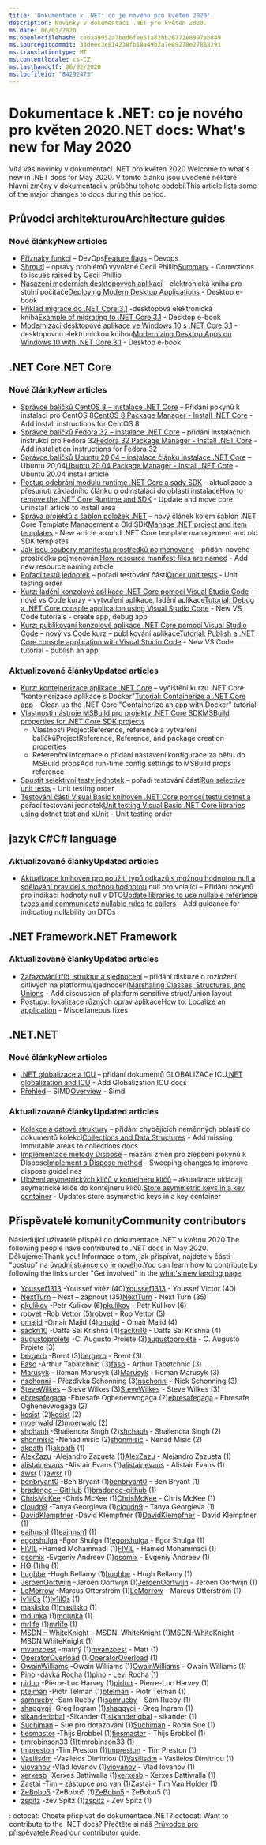 ```yaml
---
title: 'Dokumentace k .NET: co je nového pro květen 2020'
description: Novinky v dokumentaci .NET pro květen 2020.
ms.date: 06/01/2020
ms.openlocfilehash: cebaa9952a7bed6fee51a82bb26772e8997ab849
ms.sourcegitcommit: 33deec3e814238fb18a49b2a7e89278e27888291
ms.translationtype: MT
ms.contentlocale: cs-CZ
ms.lasthandoff: 06/02/2020
ms.locfileid: "84292475"
---
```

# <a name="net-docs-whats-new-for-may-2020"></a><span data-ttu-id="1017c-103">Dokumentace k .NET: co je nového pro květen 2020</span><span class="sxs-lookup"><span data-stu-id="1017c-103">.NET docs: What's new for May 2020</span></span>

<span data-ttu-id="1017c-104">Vítá vás novinky v dokumentaci .NET pro květen 2020.</span><span class="sxs-lookup"><span data-stu-id="1017c-104">Welcome to what's new in .NET docs for May 2020.</span></span> <span data-ttu-id="1017c-105">V tomto článku jsou uvedené některé hlavní změny v dokumentaci v průběhu tohoto období.</span><span class="sxs-lookup"><span data-stu-id="1017c-105">This article lists some of the major changes to docs during this period.</span></span>

## <a name="architecture-guides"></a><span data-ttu-id="1017c-106">Průvodci architekturou</span><span class="sxs-lookup"><span data-stu-id="1017c-106">Architecture guides</span></span>

### <a name="new-articles"></a><span data-ttu-id="1017c-107">Nové články</span><span class="sxs-lookup"><span data-stu-id="1017c-107">New articles</span></span>

- <span data-ttu-id="1017c-108">[Příznaky funkcí](../architecture/cloud-native/feature-flags.md) – DevOps</span><span class="sxs-lookup"><span data-stu-id="1017c-108">[Feature flags](../architecture/cloud-native/feature-flags.md) - Devops</span></span>
- <span data-ttu-id="1017c-109">[Shrnutí](../architecture/cloud-native/summary.md) – opravy problémů vyvolané Cecil Phillip</span><span class="sxs-lookup"><span data-stu-id="1017c-109">[Summary](../architecture/cloud-native/summary.md) - Corrections to issues raised by Cecil Phillip</span></span>
- <span data-ttu-id="1017c-110">[Nasazení moderních desktopových aplikací](../architecture/modernize-desktop/deploy-modern-applications.md) – elektronická kniha pro stolní počítače</span><span class="sxs-lookup"><span data-stu-id="1017c-110">[Deploying Modern Desktop Applications](../architecture/modernize-desktop/deploy-modern-applications.md) - Desktop e-book</span></span>
- <span data-ttu-id="1017c-111">[Příklad migrace do .NET Core 3,1](../architecture/modernize-desktop/example-migration-core.md) -desktopová elektronická kniha</span><span class="sxs-lookup"><span data-stu-id="1017c-111">[Example of migrating to .NET Core 3.1](../architecture/modernize-desktop/example-migration-core.md) - Desktop e-book</span></span>
- <span data-ttu-id="1017c-112">[Modernizaci desktopové aplikace ve Windows 10 s .NET Core 3,1](../architecture/modernize-desktop/index.md) -desktopovou elektronickou knihou</span><span class="sxs-lookup"><span data-stu-id="1017c-112">[Modernizing Desktop Apps on Windows 10 with .NET Core 3.1](../architecture/modernize-desktop/index.md) - Desktop e-book</span></span>

## <a name="net-core"></a><span data-ttu-id="1017c-113">.NET Core</span><span class="sxs-lookup"><span data-stu-id="1017c-113">.NET Core</span></span>

### <a name="new-articles"></a><span data-ttu-id="1017c-114">Nové články</span><span class="sxs-lookup"><span data-stu-id="1017c-114">New articles</span></span>

- <span data-ttu-id="1017c-115">[Správce balíčků CentOS 8 – instalace .NET Core](../core/install/linux-package-manager-centos8.md) – Přidání pokynů k instalaci pro CentOS 8</span><span class="sxs-lookup"><span data-stu-id="1017c-115">[CentOS 8 Package Manager - Install .NET Core](../core/install/linux-package-manager-centos8.md) - Add install instructions for CentOS 8</span></span>
- <span data-ttu-id="1017c-116">[Správce balíčků Fedora 32 – instalace .NET Core](../core/install/linux-package-manager-fedora32.md) – přidání instalačních instrukcí pro Fedora 32</span><span class="sxs-lookup"><span data-stu-id="1017c-116">[Fedora 32 Package Manager - Install .NET Core](../core/install/linux-package-manager-fedora32.md) - Add installation instructions for Fedora 32</span></span>
- <span data-ttu-id="1017c-117">[Správce balíčků Ubuntu 20,04 – instalace článku instalace .NET Core](../core/install/linux-package-manager-ubuntu-2004.md) – Ubuntu 20,04</span><span class="sxs-lookup"><span data-stu-id="1017c-117">[Ubuntu 20.04 Package Manager - Install .NET Core](../core/install/linux-package-manager-ubuntu-2004.md) - Ubuntu 20.04 install article</span></span>
- <span data-ttu-id="1017c-118">[Postup odebrání modulu runtime .NET Core a sady SDK](../core/install/remove-runtime-sdk-versions.md) – aktualizace a přesunutí základního článku o odinstalaci do oblasti instalace</span><span class="sxs-lookup"><span data-stu-id="1017c-118">[How to remove the .NET Core Runtime and SDK](../core/install/remove-runtime-sdk-versions.md) - Update and move core uninstall article to install area</span></span>
- <span data-ttu-id="1017c-119">[Správa projektů a šablon položek .NET](../core/install/templates.md) – nový článek kolem šablon .NET Core Template Management a Old SDK</span><span class="sxs-lookup"><span data-stu-id="1017c-119">[Manage .NET project and item templates](../core/install/templates.md) - New article around .NET Core template management and old SDK templates</span></span>
- <span data-ttu-id="1017c-120">[Jak jsou soubory manifestu prostředků pojmenované](../core/resources/manifest-file-names.md) – přidání nového prostředku pojmenování</span><span class="sxs-lookup"><span data-stu-id="1017c-120">[How resource manifest files are named](../core/resources/manifest-file-names.md) - Add new resource naming article</span></span>
- <span data-ttu-id="1017c-121">[Pořadí testů jednotek](../core/testing/order-unit-tests.md) – pořadí testování částí</span><span class="sxs-lookup"><span data-stu-id="1017c-121">[Order unit tests](../core/testing/order-unit-tests.md) - Unit testing order</span></span>
- <span data-ttu-id="1017c-122">[Kurz: ladění konzolové aplikace .NET Core pomocí Visual Studio Code](../core/tutorials/debugging-with-visual-studio-code.md) – nové vs Code kurzy – vytvoření aplikace, ladění aplikace</span><span class="sxs-lookup"><span data-stu-id="1017c-122">[Tutorial: Debug a .NET Core console application using Visual Studio Code](../core/tutorials/debugging-with-visual-studio-code.md) - New VS Code tutorials - create app, debug app</span></span>
- <span data-ttu-id="1017c-123">[Kurz: publikování konzolové aplikace .NET Core pomocí Visual Studio Code](../core/tutorials/publishing-with-visual-studio-code.md) – nový vs Code kurz – publikování aplikace</span><span class="sxs-lookup"><span data-stu-id="1017c-123">[Tutorial: Publish a .NET Core console application with Visual Studio Code](../core/tutorials/publishing-with-visual-studio-code.md) - New VS Code tutorial - publish an app</span></span>

### <a name="updated-articles"></a><span data-ttu-id="1017c-124">Aktualizované články</span><span class="sxs-lookup"><span data-stu-id="1017c-124">Updated articles</span></span>

- <span data-ttu-id="1017c-125">[Kurz: kontejnerizace aplikace .NET Core](../core/docker/build-container.md) – vyčištění kurzu .NET Core "kontejnerizace aplikace s Docker"</span><span class="sxs-lookup"><span data-stu-id="1017c-125">[Tutorial: Containerize a .NET Core app](../core/docker/build-container.md) - Clean up the .NET Core "Containerize an app with Docker" tutorial</span></span>
- [<span data-ttu-id="1017c-126">Vlastnosti nástroje MSBuild pro projekty .NET Core SDK</span><span class="sxs-lookup"><span data-stu-id="1017c-126">MSBuild properties for .NET Core SDK projects</span></span>](../core/project-sdk/msbuild-props.md)
  - <span data-ttu-id="1017c-127">Vlastnosti ProjectReference, reference a vytváření balíčků</span><span class="sxs-lookup"><span data-stu-id="1017c-127">ProjectReference, Reference, and package creation properties</span></span>
  - <span data-ttu-id="1017c-128">Referenční informace o přidání nastavení konfigurace za běhu do MSBuild props</span><span class="sxs-lookup"><span data-stu-id="1017c-128">Add run-time config settings to MSBuild props reference</span></span>
- <span data-ttu-id="1017c-129">[Spustit selektivní testy jednotek](../core/testing/selective-unit-tests.md) – pořadí testování částí</span><span class="sxs-lookup"><span data-stu-id="1017c-129">[Run selective unit tests](../core/testing/selective-unit-tests.md) - Unit testing order</span></span>
- <span data-ttu-id="1017c-130">[Testování částí Visual Basic knihoven .NET Core pomocí testu dotnet a](../core/testing/unit-testing-visual-basic-with-dotnet-test.md) pořadí testování jednotek</span><span class="sxs-lookup"><span data-stu-id="1017c-130">[Unit testing Visual Basic .NET Core libraries using dotnet test and xUnit](../core/testing/unit-testing-visual-basic-with-dotnet-test.md) - Unit testing order</span></span>

## <a name="c-language"></a><span data-ttu-id="1017c-131">jazyk C#</span><span class="sxs-lookup"><span data-stu-id="1017c-131">C# language</span></span>

### <a name="updated-articles"></a><span data-ttu-id="1017c-132">Aktualizované články</span><span class="sxs-lookup"><span data-stu-id="1017c-132">Updated articles</span></span>

- <span data-ttu-id="1017c-133">[Aktualizace knihoven pro použití typů odkazů s možnou hodnotou null a sdělování pravidel s možnou hodnotou](../csharp/nullable-migration-strategies.md) null pro volající – Přidání pokynů pro indikaci hodnoty null v DTO</span><span class="sxs-lookup"><span data-stu-id="1017c-133">[Update libraries to use nullable reference types and communicate nullable rules to callers](../csharp/nullable-migration-strategies.md) - Add guidance for indicating nullability on DTOs</span></span>

## <a name="net-framework"></a><span data-ttu-id="1017c-134">.NET Framework</span><span class="sxs-lookup"><span data-stu-id="1017c-134">.NET Framework</span></span>

### <a name="updated-articles"></a><span data-ttu-id="1017c-135">Aktualizované články</span><span class="sxs-lookup"><span data-stu-id="1017c-135">Updated articles</span></span>

- <span data-ttu-id="1017c-136">[Zařazování tříd, struktur a sjednocení](../framework/interop/marshaling-classes-structures-and-unions.md) – přidání diskuze o rozložení citlivých na platformu/sjednocení</span><span class="sxs-lookup"><span data-stu-id="1017c-136">[Marshaling Classes, Structures, and Unions](../framework/interop/marshaling-classes-structures-and-unions.md) - Add discussion of platform sensitive struct/union layout</span></span>
- <span data-ttu-id="1017c-137">[Postupy: lokalizace](../framework/wpf/advanced/how-to-localize-an-application.md) různých oprav aplikace</span><span class="sxs-lookup"><span data-stu-id="1017c-137">[How to: Localize an application](../framework/wpf/advanced/how-to-localize-an-application.md) - Miscellaneous fixes</span></span>

## <a name="net"></a><span data-ttu-id="1017c-138">.NET</span><span class="sxs-lookup"><span data-stu-id="1017c-138">.NET</span></span>

### <a name="new-articles"></a><span data-ttu-id="1017c-139">Nové články</span><span class="sxs-lookup"><span data-stu-id="1017c-139">New articles</span></span>

- <span data-ttu-id="1017c-140">[.NET globalizace a ICU](../standard/globalization-localization/globalization-icu.md) – přidání dokumentů GLOBALIZACe ICU</span><span class="sxs-lookup"><span data-stu-id="1017c-140">[.NET globalization and ICU](../standard/globalization-localization/globalization-icu.md) - Add Globalization ICU docs</span></span>
- <span data-ttu-id="1017c-141">[Přehled](../standard/simd.md) – SIMD</span><span class="sxs-lookup"><span data-stu-id="1017c-141">[Overview](../standard/simd.md) - Simd</span></span>

### <a name="updated-articles"></a><span data-ttu-id="1017c-142">Aktualizované články</span><span class="sxs-lookup"><span data-stu-id="1017c-142">Updated articles</span></span>

- <span data-ttu-id="1017c-143">[Kolekce a datové struktury](../standard/collections/index.md) – přidání chybějících neměnných oblastí do dokumentů kolekcí</span><span class="sxs-lookup"><span data-stu-id="1017c-143">[Collections and Data Structures](../standard/collections/index.md) - Add missing immutable areas to collections docs</span></span>
- <span data-ttu-id="1017c-144">[Implementace metody Dispose](../standard/garbage-collection/implementing-dispose.md) – mazání změn pro zlepšení pokynů k Dispose</span><span class="sxs-lookup"><span data-stu-id="1017c-144">[Implement a Dispose method](../standard/garbage-collection/implementing-dispose.md) - Sweeping changes to improve dispose guidelines</span></span>
- <span data-ttu-id="1017c-145">[Uložení asymetrických klíčů v kontejneru klíčů](../standard/security/how-to-store-asymmetric-keys-in-a-key-container.md) – aktualizace ukládají asymetrické klíče do kontejneru klíčů.</span><span class="sxs-lookup"><span data-stu-id="1017c-145">[Store asymmetric keys in a key container](../standard/security/how-to-store-asymmetric-keys-in-a-key-container.md) - Updates store asymmetric keys in a key container</span></span>

## <a name="community-contributors"></a><span data-ttu-id="1017c-146">Přispěvatelé komunity</span><span class="sxs-lookup"><span data-stu-id="1017c-146">Community contributors</span></span>

<span data-ttu-id="1017c-147">Následující uživatelé přispěli do dokumentace .NET v květnu 2020.</span><span class="sxs-lookup"><span data-stu-id="1017c-147">The following people have contributed to .NET docs in May 2020.</span></span> <span data-ttu-id="1017c-148">Děkujeme!</span><span class="sxs-lookup"><span data-stu-id="1017c-148">Thank you!</span></span> <span data-ttu-id="1017c-149">Informace o tom, jak přispívat, najdete v části "postup" na [úvodní stránce co je nového](index.yml).</span><span class="sxs-lookup"><span data-stu-id="1017c-149">You can learn how to contribute by following the links under "Get involved" in the [what's new landing page](index.yml).</span></span>

- <span data-ttu-id="1017c-150">[Youssef1313](https://github.com/Youssef1313) -Youssef vítěz (40)</span><span class="sxs-lookup"><span data-stu-id="1017c-150">[Youssef1313](https://github.com/Youssef1313) - Youssef Victor (40)</span></span>
- <span data-ttu-id="1017c-151">[NextTurn](https://github.com/NextTurn) – Next – zapnout (35)</span><span class="sxs-lookup"><span data-stu-id="1017c-151">[NextTurn](https://github.com/NextTurn) - Next Turn (35)</span></span>
- <span data-ttu-id="1017c-152">[pkulikov](https://github.com/pkulikov) -Petr Kulikov (6)</span><span class="sxs-lookup"><span data-stu-id="1017c-152">[pkulikov](https://github.com/pkulikov) - Petr Kulikov (6)</span></span>
- <span data-ttu-id="1017c-153">[robvet](https://github.com/robvet) -Rob Vettor (5)</span><span class="sxs-lookup"><span data-stu-id="1017c-153">[robvet](https://github.com/robvet) - Rob Vettor (5)</span></span>
- <span data-ttu-id="1017c-154">[omajid](https://github.com/omajid) -Omair Majid (4)</span><span class="sxs-lookup"><span data-stu-id="1017c-154">[omajid](https://github.com/omajid) - Omair Majid (4)</span></span>
- <span data-ttu-id="1017c-155">[sackri10](https://github.com/sackri10) -Datta Sai Krishna (4)</span><span class="sxs-lookup"><span data-stu-id="1017c-155">[sackri10](https://github.com/sackri10) - Datta Sai Krishna (4)</span></span>
- <span data-ttu-id="1017c-156">[augustoproiete](https://github.com/augustoproiete) -C. Augusto Proiete (3)</span><span class="sxs-lookup"><span data-stu-id="1017c-156">[augustoproiete](https://github.com/augustoproiete) - C. Augusto Proiete (3)</span></span>
- <span data-ttu-id="1017c-157">[bergerb](https://github.com/bergerb) -Brent (3)</span><span class="sxs-lookup"><span data-stu-id="1017c-157">[bergerb](https://github.com/bergerb) - Brent (3)</span></span>
- <span data-ttu-id="1017c-158">[Faso](https://github.com/faso) -Arthur Tabatchnic (3)</span><span class="sxs-lookup"><span data-stu-id="1017c-158">[faso](https://github.com/faso) - Arthur Tabatchnic (3)</span></span>
- <span data-ttu-id="1017c-159">[Marusyk](https://github.com/Marusyk) – Roman Marusyk (3)</span><span class="sxs-lookup"><span data-stu-id="1017c-159">[Marusyk](https://github.com/Marusyk) - Roman Marusyk (3)</span></span>
- <span data-ttu-id="1017c-160">[nschonni](https://github.com/nschonni) – Přezdívka Schonning (3)</span><span class="sxs-lookup"><span data-stu-id="1017c-160">[nschonni](https://github.com/nschonni) - Nick Schonning (3)</span></span>
- <span data-ttu-id="1017c-161">[SteveWilkes](https://github.com/SteveWilkes) – Steve Wilkes (3)</span><span class="sxs-lookup"><span data-stu-id="1017c-161">[SteveWilkes](https://github.com/SteveWilkes) - Steve Wilkes (3)</span></span>
- <span data-ttu-id="1017c-162">[ebresafegaga](https://github.com/ebresafegaga) -Ebresafe Oghenevwogaga (2)</span><span class="sxs-lookup"><span data-stu-id="1017c-162">[ebresafegaga](https://github.com/ebresafegaga) - Ebresafe Oghenevwogaga (2)</span></span>
- <span data-ttu-id="1017c-163">[kosist](https://github.com/kosist) (2)</span><span class="sxs-lookup"><span data-stu-id="1017c-163">[kosist](https://github.com/kosist) (2)</span></span>
- <span data-ttu-id="1017c-164">[moerwald](https://github.com/moerwald) (2)</span><span class="sxs-lookup"><span data-stu-id="1017c-164">[moerwald](https://github.com/moerwald) (2)</span></span>
- <span data-ttu-id="1017c-165">[shchauh](https://github.com/shchauh) -Shailendra Singh (2)</span><span class="sxs-lookup"><span data-stu-id="1017c-165">[shchauh](https://github.com/shchauh) - Shailendra Singh (2)</span></span>
- <span data-ttu-id="1017c-166">[shonmisic](https://github.com/shonmisic) -Nenad misic (2)</span><span class="sxs-lookup"><span data-stu-id="1017c-166">[shonmisic](https://github.com/shonmisic) - Nenad Misic (2)</span></span>
- <span data-ttu-id="1017c-167">[akpath](https://github.com/akpath) (1)</span><span class="sxs-lookup"><span data-stu-id="1017c-167">[akpath](https://github.com/akpath) (1)</span></span>
- <span data-ttu-id="1017c-168">[AlexZazu](https://github.com/AlexZazu) -Alejandro Zazueta (1)</span><span class="sxs-lookup"><span data-stu-id="1017c-168">[AlexZazu](https://github.com/AlexZazu) - Alejandro Zazueta (1)</span></span>
- <span data-ttu-id="1017c-169">[alistairjevans](https://github.com/alistairjevans) -Alistair Evans (1)</span><span class="sxs-lookup"><span data-stu-id="1017c-169">[alistairjevans](https://github.com/alistairjevans) - Alistair Evans (1)</span></span>
- <span data-ttu-id="1017c-170">[awsr](https://github.com/awsr) (1)</span><span class="sxs-lookup"><span data-stu-id="1017c-170">[awsr](https://github.com/awsr) (1)</span></span>
- <span data-ttu-id="1017c-171">[benbryant0](https://github.com/benbryant0) -Ben Bryant (1)</span><span class="sxs-lookup"><span data-stu-id="1017c-171">[benbryant0](https://github.com/benbryant0) - Ben Bryant (1)</span></span>
- <span data-ttu-id="1017c-172">[bradengc – GitHub](https://github.com/bradengc-github) (1)</span><span class="sxs-lookup"><span data-stu-id="1017c-172">[bradengc-github](https://github.com/bradengc-github) (1)</span></span>
- <span data-ttu-id="1017c-173">[ChrisMcKee](https://github.com/ChrisMcKee) -Chris McKee (1)</span><span class="sxs-lookup"><span data-stu-id="1017c-173">[ChrisMcKee](https://github.com/ChrisMcKee) - Chris McKee (1)</span></span>
- <span data-ttu-id="1017c-174">[cloudn9](https://github.com/cloudn9) -Tanya Georgieva (1)</span><span class="sxs-lookup"><span data-stu-id="1017c-174">[cloudn9](https://github.com/cloudn9) - Tanya Georgieva (1)</span></span>
- <span data-ttu-id="1017c-175">[DavidKlempfner](https://github.com/DavidKlempfner) -David Klempfner (1)</span><span class="sxs-lookup"><span data-stu-id="1017c-175">[DavidKlempfner](https://github.com/DavidKlempfner) - David Klempfner (1)</span></span>
- <span data-ttu-id="1017c-176">[eajhnsn1](https://github.com/eajhnsn1) (1)</span><span class="sxs-lookup"><span data-stu-id="1017c-176">[eajhnsn1](https://github.com/eajhnsn1) (1)</span></span>
- <span data-ttu-id="1017c-177">[egorshulga](https://github.com/egorshulga) -Egor Shulga (1)</span><span class="sxs-lookup"><span data-stu-id="1017c-177">[egorshulga](https://github.com/egorshulga) - Egor Shulga (1)</span></span>
- <span data-ttu-id="1017c-178">[FIVIL](https://github.com/FIVIL) -Hamed Mohammadi (1)</span><span class="sxs-lookup"><span data-stu-id="1017c-178">[FIVIL](https://github.com/FIVIL) - Hamed Mohammadi (1)</span></span>
- <span data-ttu-id="1017c-179">[gsomix](https://github.com/gsomix) -Evgeniy Andreev (1)</span><span class="sxs-lookup"><span data-stu-id="1017c-179">[gsomix](https://github.com/gsomix) - Evgeniy Andreev (1)</span></span>
- <span data-ttu-id="1017c-180">[HG](https://github.com/hg) (1)</span><span class="sxs-lookup"><span data-stu-id="1017c-180">[hg](https://github.com/hg) (1)</span></span>
- <span data-ttu-id="1017c-181">[hughbe](https://github.com/hughbe) -Hugh Bellamy (1)</span><span class="sxs-lookup"><span data-stu-id="1017c-181">[hughbe](https://github.com/hughbe) - Hugh Bellamy (1)</span></span>
- <span data-ttu-id="1017c-182">[JeroenOortwijn](https://github.com/JeroenOortwijn) -Jeroen Oortwijn (1)</span><span class="sxs-lookup"><span data-stu-id="1017c-182">[JeroenOortwijn](https://github.com/JeroenOortwijn) - Jeroen Oortwijn (1)</span></span>
- <span data-ttu-id="1017c-183">[LeMorrow](https://github.com/LeMorrow) -Marcus Otterström (1)</span><span class="sxs-lookup"><span data-stu-id="1017c-183">[LeMorrow](https://github.com/LeMorrow) - Marcus Otterström (1)</span></span>
- <span data-ttu-id="1017c-184">[lv1il0s](https://github.com/lv1il0s) (1)</span><span class="sxs-lookup"><span data-stu-id="1017c-184">[lv1il0s](https://github.com/lv1il0s) (1)</span></span>
- <span data-ttu-id="1017c-185">[maslisko](https://github.com/maslisko) (1)</span><span class="sxs-lookup"><span data-stu-id="1017c-185">[maslisko](https://github.com/maslisko) (1)</span></span>
- <span data-ttu-id="1017c-186">[mdunka](https://github.com/mdunka) (1)</span><span class="sxs-lookup"><span data-stu-id="1017c-186">[mdunka](https://github.com/mdunka) (1)</span></span>
- <span data-ttu-id="1017c-187">[mrlife](https://github.com/mrlife) (1)</span><span class="sxs-lookup"><span data-stu-id="1017c-187">[mrlife](https://github.com/mrlife) (1)</span></span>
- <span data-ttu-id="1017c-188">[MSDN – WhiteKnight](https://github.com/MSDN-WhiteKnight) – MSDN. WhiteKnight (1)</span><span class="sxs-lookup"><span data-stu-id="1017c-188">[MSDN-WhiteKnight](https://github.com/MSDN-WhiteKnight) - MSDN.WhiteKnight (1)</span></span>
- <span data-ttu-id="1017c-189">[mvanzoest](https://github.com/mvanzoest) -matný (1)</span><span class="sxs-lookup"><span data-stu-id="1017c-189">[mvanzoest](https://github.com/mvanzoest) - Matt (1)</span></span>
- <span data-ttu-id="1017c-190">[OperatorOverload](https://github.com/OperatorOverload) (1)</span><span class="sxs-lookup"><span data-stu-id="1017c-190">[OperatorOverload](https://github.com/OperatorOverload) (1)</span></span>
- <span data-ttu-id="1017c-191">[OwainWilliams](https://github.com/OwainWilliams) -Owain Williams (1)</span><span class="sxs-lookup"><span data-stu-id="1017c-191">[OwainWilliams](https://github.com/OwainWilliams) - Owain Williams (1)</span></span>
- <span data-ttu-id="1017c-192">[Pino](https://github.com/pino) -dávka Rocha (1)</span><span class="sxs-lookup"><span data-stu-id="1017c-192">[pino](https://github.com/pino) - Levi Rocha (1)</span></span>
- <span data-ttu-id="1017c-193">[pirluq](https://github.com/pirluq) -Pierre-Luc Harvey (1)</span><span class="sxs-lookup"><span data-stu-id="1017c-193">[pirluq](https://github.com/pirluq) - Pierre-Luc Harvey (1)</span></span>
- <span data-ttu-id="1017c-194">[ptelman](https://github.com/ptelman) -Piotr Telman (1)</span><span class="sxs-lookup"><span data-stu-id="1017c-194">[ptelman](https://github.com/ptelman) - Piotr Telman (1)</span></span>
- <span data-ttu-id="1017c-195">[samrueby](https://github.com/samrueby) -Sam Rueby (1)</span><span class="sxs-lookup"><span data-stu-id="1017c-195">[samrueby](https://github.com/samrueby) - Sam Rueby (1)</span></span>
- <span data-ttu-id="1017c-196">[shaggygi](https://github.com/shaggygi) -Greg Ingram (1)</span><span class="sxs-lookup"><span data-stu-id="1017c-196">[shaggygi](https://github.com/shaggygi) - Greg Ingram (1)</span></span>
- <span data-ttu-id="1017c-197">[sikanderiqbal](https://github.com/sikanderiqbal) -Sikander (1)</span><span class="sxs-lookup"><span data-stu-id="1017c-197">[sikanderiqbal](https://github.com/sikanderiqbal) - sikander (1)</span></span>
- <span data-ttu-id="1017c-198">[Suchiman](https://github.com/Suchiman) – Sue pro dotazování (1)</span><span class="sxs-lookup"><span data-stu-id="1017c-198">[Suchiman](https://github.com/Suchiman) - Robin Sue (1)</span></span>
- <span data-ttu-id="1017c-199">[tiesmaster](https://github.com/tiesmaster) -Thijs Brobbel (1)</span><span class="sxs-lookup"><span data-stu-id="1017c-199">[tiesmaster](https://github.com/tiesmaster) - Thijs Brobbel (1)</span></span>
- <span data-ttu-id="1017c-200">[timrobinson33](https://github.com/timrobinson33) (1)</span><span class="sxs-lookup"><span data-stu-id="1017c-200">[timrobinson33](https://github.com/timrobinson33) (1)</span></span>
- <span data-ttu-id="1017c-201">[tmpreston](https://github.com/tmpreston) -Tim Preston (1)</span><span class="sxs-lookup"><span data-stu-id="1017c-201">[tmpreston](https://github.com/tmpreston) - Tim Preston (1)</span></span>
- <span data-ttu-id="1017c-202">[Vasilisdm](https://github.com/Vasilisdm) -Vasileios Dimitriou (1)</span><span class="sxs-lookup"><span data-stu-id="1017c-202">[Vasilisdm](https://github.com/Vasilisdm) - Vasileios Dimitriou (1)</span></span>
- <span data-ttu-id="1017c-203">[viovanov](https://github.com/viovanov) -Vlad Iovanov (1)</span><span class="sxs-lookup"><span data-stu-id="1017c-203">[viovanov](https://github.com/viovanov) - Vlad Iovanov (1)</span></span>
- <span data-ttu-id="1017c-204">[xerxesb](https://github.com/xerxesb) -Xerxes Battiwalla (1)</span><span class="sxs-lookup"><span data-stu-id="1017c-204">[xerxesb](https://github.com/xerxesb) - Xerxes Battiwalla (1)</span></span>
- <span data-ttu-id="1017c-205">[Zastai](https://github.com/Zastai) -Tim – zástupce pro van (1)</span><span class="sxs-lookup"><span data-stu-id="1017c-205">[Zastai](https://github.com/Zastai) - Tim Van Holder (1)</span></span>
- <span data-ttu-id="1017c-206">[ZeBobo5](https://github.com/ZeBobo5) -ZeBobo5 (1)</span><span class="sxs-lookup"><span data-stu-id="1017c-206">[ZeBobo5](https://github.com/ZeBobo5) - ZeBobo5 (1)</span></span>
- <span data-ttu-id="1017c-207">[zspitz](https://github.com/zspitz) -zev Spitz (1)</span><span class="sxs-lookup"><span data-stu-id="1017c-207">[zspitz](https://github.com/zspitz) - Zev Spitz (1)</span></span>

<span data-ttu-id="1017c-208">: octocat: Chcete přispívat do dokumentace .NET?</span><span class="sxs-lookup"><span data-stu-id="1017c-208">:octocat: Want to contribute to the .NET docs?</span></span> <span data-ttu-id="1017c-209">Přečtěte si náš [Průvodce pro přispěvatele](https://docs.microsoft.com/contribute/dotnet/dotnet-contribute).</span><span class="sxs-lookup"><span data-stu-id="1017c-209">Read our [contributor guide](https://docs.microsoft.com/contribute/dotnet/dotnet-contribute).</span></span>
